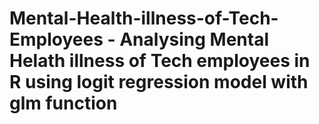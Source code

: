 # Mental-Health-illness-of-Tech-Employees - Analysing Mental Helath illness of Tech employees in R using logit regression model with glm function
